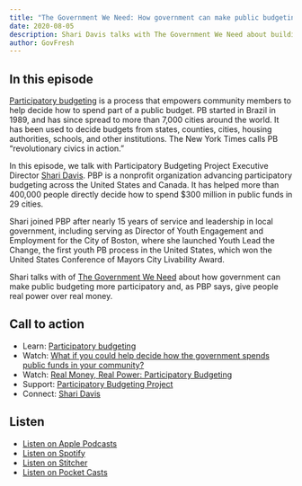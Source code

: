 ```yaml
---
title: "The Government We Need: How government can make public budgeting more participatory"
date: 2020-08-05
description: Shari Davis talks with The Government We Need about building a more inclusive, democratic public budgeting process.
author: GovFresh
---
```


<!-- heading -->
<h2>In this episode</h2>
<!-- /heading -->

<!-- paragraph -->
<p><a href="https://www.participatorybudgeting.org/what-is-pb/">Participatory budgeting</a> is a process that empowers community members to help decide how to spend part of a public budget. PB started in Brazil in 1989, and has since spread to more than 7,000 cities around the world. It has been used to decide budgets from states, counties, cities, housing authorities, schools, and other institutions. The New York Times calls PB “revolutionary civics in action.”</p>
<!-- /paragraph -->

<!-- paragraph -->
<p>In this episode, we talk with Participatory Budgeting Project Executive Director <a href="https://www.linkedin.com/in/shari-davis/">Shari Davis</a>. PBP is a nonprofit organization advancing participatory budgeting across the United States and Canada. It has helped more than 400,000 people directly decide how to spend $300 million in public funds in 29 cities.</p>
<!-- /paragraph -->

<!-- paragraph -->
<p>Shari joined PBP after nearly 15 years of service and leadership in local government, including serving as Director of Youth Engagement and Employment for the City of Boston, where she launched Youth Lead the Change, the first youth PB process in the United States, which won the United States Conference of Mayors City Livability Award.</p>
<!-- /paragraph -->

<!-- paragraph -->
<p>Shari talks with of <a href="https://thegovweneed.com">The Government We Need</a> about how government can make public budgeting more participatory and, as PBP says, give people real power over real money.</p>
<!-- /paragraph -->

<!-- heading -->
<h2 id="call-to-action">Call to action</h2>
<!-- /heading -->

<!-- list -->
<ul><li>Learn: <a href="https://www.participatorybudgeting.org/what-is-pb/">Participatory budgeting</a></li><li>Watch: <a href="https://www.ted.com/talks/shari_davis_what_if_you_could_help_decide_how_the_government_spends_public_funds">What if you could help decide how the government spends public funds in your community?</a></li><li>Watch: <a href="https://vimeo.com/162743651">Real Money, Real Power: Participatory Budgeting</a></li><li>Support: <a href="https://www.participatorybudgeting.org/">Participatory Budgeting Project</a></li><li>Connect: <a href="https://www.linkedin.com/in/shari-davis/">Shari Davis</a></li></ul>
<!-- /list -->

<!-- heading -->
<h2>Listen</h2>
<!-- /heading -->

<!-- list -->
<ul><li><a href="https://podcasts.apple.com/us/podcast/the-government-we-need/id1468169431">Listen on Apple Podcasts</a></li><li><a href="https://open.spotify.com/show/7jZIZh0oxJeq9jPheo9eJq">Listen on Spotify</a></li><li><a href="https://www.stitcher.com/s?fid=427823&amp;refid=stpr">Listen on Stitcher</a></li><li><a href="https://pca.st/WQa8">Listen on Pocket Casts</a></li></ul>
<!-- /list -->
